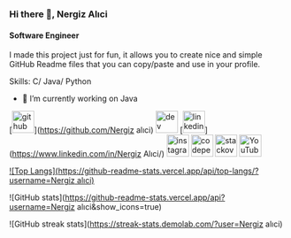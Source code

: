 ### Hi there 👋, Nergiz Alıci
#### Software Engineer
I made this project just for fun, it allows you to create nice and simple GitHub Readme files that you can copy/paste and use in your profile.

Skills: C/ Java/ Python

- 🔭 I’m currently working on Java 


[<img src='https://cdn.jsdelivr.net/npm/simple-icons@3.0.1/icons/github.svg' alt='github' height='40'>](https://github.com/Nergiz alıci)  [<img src='https://cdn.jsdelivr.net/npm/simple-icons@3.0.1/icons/dev-dot-to.svg' alt='dev' height='40'>](https://dev.to/https://dev.to/nergizal)  [<img src='https://cdn.jsdelivr.net/npm/simple-icons@3.0.1/icons/linkedin.svg' alt='linkedin' height='40'>](https://www.linkedin.com/in/Nergiz Alıci/)  [<img src='https://cdn.jsdelivr.net/npm/simple-icons@3.0.1/icons/instagram.svg' alt='instagram' height='40'>](https://www.instagram.com/_nergiiz22/)  [<img src='https://cdn.jsdelivr.net/npm/simple-icons@3.0.1/icons/codepen.svg' alt='codepen' height='40'>](https://codepen.io/https://codepen.io/nergizal)  [<img src='https://cdn.jsdelivr.net/npm/simple-icons@3.0.1/icons/stackoverflow.svg' alt='stackoverflow' height='40'>](https://stackoverflow.com/users/https://stackoverflow.com/users/26636826/nergiz-alıci)  [<img src='https://cdn.jsdelivr.net/npm/simple-icons@3.0.1/icons/youtube.svg' alt='YouTube' height='40'>](https://www.youtube.com/channel/www.youtube.com/@nergiz22)  

[![Top Langs](https://github-readme-stats.vercel.app/api/top-langs/?username=Nergiz alıci)](https://github.com/anuraghazra/github-readme-stats)

![GitHub stats](https://github-readme-stats.vercel.app/api?username=Nergiz alıci&show_icons=true)  

![GitHub streak stats](https://streak-stats.demolab.com/?user=Nergiz alıci)  

